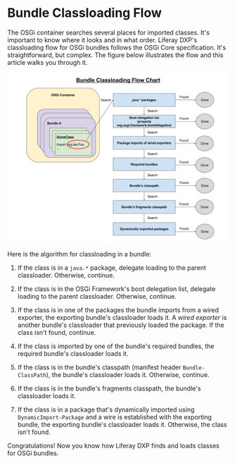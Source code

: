# Bundle Classloading Flow

The OSGi container searches several places for imported classes. It's important  to know where it looks and in what order. Liferay DXP's classloading flow for OSGi  bundles follows the OSGi Core specification. It's straightforward, but complex.  The figure below illustrates the flow and this article walks you through it. 

![Figure 1: This flow chart illustrates classloading in a bundle.](./07-bundle-classloading-flow/images/bundle-classloading-flow-chart.png)

Here is the algorithm for classloading in a bundle: 

1. If the class is in a `java.*` package, delegate loading to the parent  classloader. Otherwise, continue. 

1. If the class is in the OSGi Framework's boot delegation list, delegate  loading to the parent classloader. Otherwise, continue. 

1. If the class is in one of the packages the bundle imports from a wired  exporter, the exporting bundle's classloader loads it. A *wired exporter* is  another bundle's classloader that previously loaded the package. If the  class isn't found, continue. 

1. If the class is imported by one of the bundle's required bundles, the  required bundle's classloader loads it. 

1. If the class is in the bundle's classpath (manifest header  `Bundle-ClassPath`), the bundle's classloader loads it. Otherwise, continue. 

1. If the class is in the bundle's fragments classpath, the bundle's  classloader loads it. 

1. If the class is in a package that's dynamically imported using  `DynamicImport-Package` and a wire is established with the exporting bundle,  the exporting bundle's classloader loads it. Otherwise, the class isn't  found. 

Congratulations! Now you know how Liferay DXP finds and loads classes for OSGi  bundles. 
